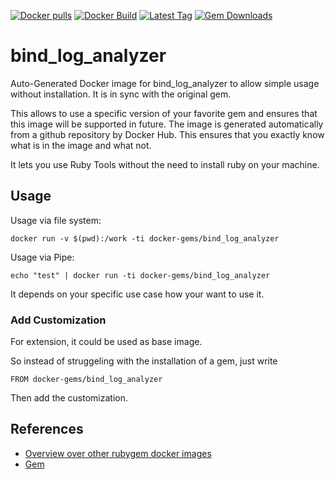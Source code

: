 [![Docker pulls](https://img.shields.io/docker/pulls/rubygem/bind_log_analyzer.svg)](https://hub.docker.com/r/rubygem/bind_log_analyzer/)
[![Docker Build](https://img.shields.io/docker/automated/rubygem/bind_log_analyzer.svg)](https://hub.docker.com/r/rubygem/bind_log_analyzer/)
[![Latest Tag](https://img.shields.io/github/tag/docker-rubygem/bind_log_analyzer.svg)](https://hub.docker.com/r/rubygem/bind_log_analyzer/)
[![Gem Downloads](https://img.shields.io/gem/dt/bind_log_analyzer.svg)](https://rubygems.org/gems/bind_log_analyzer/)
# bind_log_analyzer

Auto-Generated Docker image for bind_log_analyzer to allow simple usage without installation.
It is in sync with the original gem.

This allows to use a specific version of your favorite gem and ensures that this image will be supported in future.
The image is generated automatically from a github repository by Docker Hub.
This ensures that you exactly know what is in the image and what not.

It lets you use Ruby Tools without the need to install ruby on your machine.

## Usage

Usage via file system:

`docker run -v $(pwd):/work -ti docker-gems/bind_log_analyzer`

Usage via Pipe:

`echo "test" | docker run -ti docker-gems/bind_log_analyzer`

It depends on your specific use case how your want to use it.

### Add Customization

For extension, it could be used as base image.

So instead of struggeling with the installation of a gem, just write

`FROM docker-gems/bind_log_analyzer`

Then add the customization.

## References

 - [Overview over other rubygem docker images](https://github.com/thinkbot/docker-rubygem)
 - [Gem](https://rubygems.org/gems/bind_log_analyzer/)
